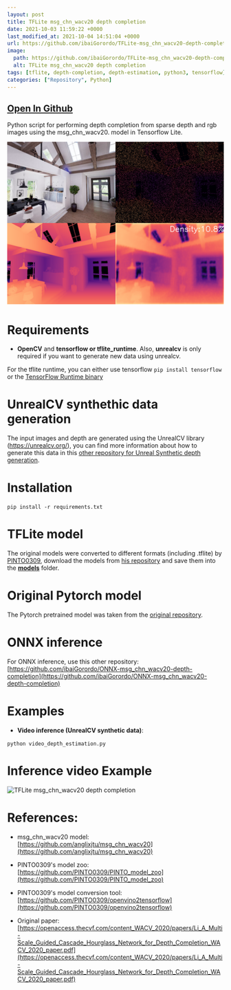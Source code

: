 ```yaml
---
layout: post
title: TFLite msg_chn_wacv20 depth completion
date: 2021-10-03 11:59:22 +0000
last_modified_at: 2021-10-04 14:51:04 +0000
url: https://github.com/ibaiGorordo/TFLite-msg_chn_wacv20-depth-completion
image:
  path: https://github.com/ibaiGorordo/TFLite-msg_chn_wacv20-depth-completion/raw/main/doc/img/out.png
  alt: TFLite msg_chn_wacv20 depth completion
tags: [tflite, depth-completion, depth-estimation, python3, tensorflow]
categories: ["Repository", Python]
---
```


## [Open In Github](https://github.com/ibaiGorordo/TFLite-msg_chn_wacv20-depth-completion)

Python script for performing depth completion from sparse depth and rgb images using the msg_chn_wacv20. model in Tensorflow Lite.

![TFLite msg_chn_wacv20 depth completion](https://github.com/ibaiGorordo/TFLite-msg_chn_wacv20-depth-completion/raw/main/doc/img/out.png)

# Requirements

 * **OpenCV** and **tensorflow or tflite_runtime**. Also, **unrealcv** is only required if you want to generate new data using unrealcv.

For the tflite runtime, you can either use tensorflow `pip install tensorflow` or the [TensorFlow Runtime binary](https://github.com/PINTO0309/TensorflowLite-bin)

# UnrealCV synthethic data generation
The input images and depth are generated using the UnrealCV library (https://unrealcv.org/), you can find more information about how to generate this data in this [other repository for Unreal Synthetic depth generation](https://github.com/ibaiGorordo/UnrealCV-stereo-depth-generation).

# Installation
```
pip install -r requirements.txt
```

# TFLite model
The original models were converted to different formats (including .tflite) by [PINTO0309](https://github.com/PINTO0309), download the models from [his repository](https://github.com/PINTO0309/PINTO_model_zoo/tree/main/160_msg_chn_wacv20) and save them into the **[models](https://github.com/ibaiGorordo/TFLite-msg_chn_wacv20-depth-completion/tree/main/models)** folder. 

# Original Pytorch model
The Pytorch pretrained model was taken from the [original repository](https://github.com/anglixjtu/msg_chn_wacv20).

# ONNX inference
For ONNX inference, use this other repository:[https://github.com/ibaiGorordo/ONNX-msg_chn_wacv20-depth-completion](https://github.com/ibaiGorordo/ONNX-msg_chn_wacv20-depth-completion)
 
# Examples

  * **Video inference (UnrealCV synthetic data)**:
 
 ```
 python video_depth_estimation.py
 ```
 
# Inference video Example
![TFLite msg_chn_wacv20 depth completion](https://github.com/ibaiGorordo/TFLite-msg_chn_wacv20-depth-completion/raw/main/doc/img/msg_chn_wacv20%20depth%20completion3.gif)

# References:
* msg_chn_wacv20 model: [https://github.com/anglixjtu/msg_chn_wacv20](https://github.com/anglixjtu/msg_chn_wacv20)
* PINTO0309's model zoo: [https://github.com/PINTO0309/PINTO_model_zoo](https://github.com/PINTO0309/PINTO_model_zoo)
* PINTO0309's model conversion tool: [https://github.com/PINTO0309/openvino2tensorflow](https://github.com/PINTO0309/openvino2tensorflow)

* Original paper: 
[https://openaccess.thecvf.com/content_WACV_2020/papers/Li_A_Multi-Scale_Guided_Cascade_Hourglass_Network_for_Depth_Completion_WACV_2020_paper.pdf](https://openaccess.thecvf.com/content_WACV_2020/papers/Li_A_Multi-Scale_Guided_Cascade_Hourglass_Network_for_Depth_Completion_WACV_2020_paper.pdf)


